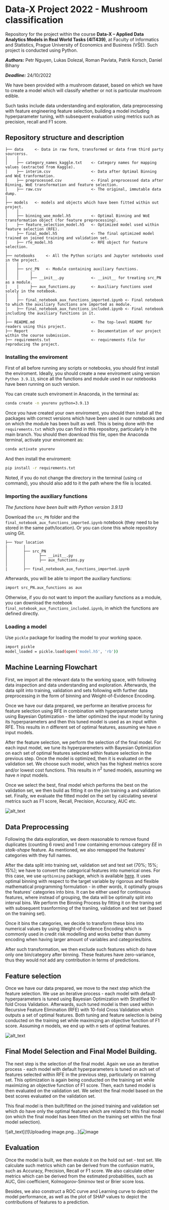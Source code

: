# Data-X Project 2022 - Mushroom classification

Repository for the project within the course **Data-X – Applied Data Analytics Models in Real World Tasks (4IT439)**, at Faculty of Informatics and Statistics, Prague University of Economics and Business (VŠE). Such project is conducted using Python.

_**Authors:**_ Petr Nguyen, Lukas Dolezal, Roman Pavlata, Patrik Korsch, Daniel Bihany

_**Deadline:**_ 24/10/2022

We have been provided with a mushroom dataset, based on which we have to create a model which will classify whether or not is particular mushroom edible.

Such tasks include data understanding and exploration, data preprocessing with feature engineering feature selection, building a model including hyperparameter tuning, with subsequent evaluation using metrics such as precision, recall and F1 score.

## Repository structure and description
```
├── data     <- Data in raw form, transformed or data from third party sourcerss.
│    │
│    ├── category_names_kaggle.txt    <- Category names for mapping values (extracted from Kaggle).
│    ├── interim.csv                  <- Data after Optimal Binning and WoE tranformation.
│    ├── preprocessed.csv      	      <- Final preprocessed data after Binning, WoE transformation and feature selection.
│    ├── raw.csv                      <- The original, immutable data dump.
│
├── models   <- models and objects which have been fitted within out project.
│    │
│    ├── binning_woe_model.h5         <- Optimal Binning and WoE transformation object (for feature preprocessing).
│    ├── feature_selection_model.h5   <- Optimized model used within feature selection (RFE).
│    ├── final_model.h5               <- The final optimized model trained on joined training and validation set.
│    ├── rfe_model.h5                 <- RFE object for feature selection.
│
├── notebooks     <- All the Python scripts and Jupyter notebooks used in the project. 
│    │
│    ├── src_PN   <- Module containing auxiliary functions.
│    │     │
│    │     ├── __init__.py            <- __init__ for treating src_PN as a module.
│    │     ├── aux_functions.py       <- Auxiliary functions used solely in the notebook.
│    │
│    ├── final_notebook_aux_functions_imported.ipynb <- Final notebook to which the auxiliary functions are imported as module.
│    ├── final_notebook_aux_functions_included.ipynb <- Final notebook including the auxiliary functions in it.
│
├── README.md                         <- The top-level README for readers using this project.
├── Report                            <- Documentation of our project within the course submission.
├── requirements.txt                  <- requirements file for reproducing the project.
```

### Installing the enviroment
First of all before running any scripts or notebooks, you should first install the enviroment. Ideally, you should create a new enviroment using version `Python 3.9.13`, since all the functions and module used in our notebooks have been running on such version.

You can create such enviroment in Anaconda, in the terminal as:
```bash
conda create -n yourenv python=3.9.13
```
Once you have created your own enviroment, you should then install all the packages with correct versions which have been used in our notebooks and on which the module has been built as well. This is being done with the `requirements.txt` which you can find in this repository, particularly in the main branch. You should then download this file, open the Anaconda terminal, activate your enviroment as:

```bash
conda activate yourenv
```
And then install the enviroment:
```bash
pip install -r requirements.txt
```
Noted, if you do not change the directory in the terminal (using `cd` command), you should also add to it the path where the file is located.


### Importing the auxiliary functions
_The functions have been built with Python version 3.9.13_

Download the `src_PN` folder and the `final_notebook_aux_functions_imported.ipynb` notebook (they need to be stored in the same path/location). Or you can clone this whole repository using Git.

```
├── Your location
|       |
│       ├── src_PN
│       │      ├── __init__.py
│       │      ├── aux_functions.py 
│       │
|       ├── final_notebook_aux_functions_imported.ipynb
```

Afterwards, you will be able to import the auxiliary functions:

``` bash
import src_PN.aux_functions as aux
```
Otherwise, if you do not want to import the auxiliary functions as a module, you can download the notebook `final_notebook_aux_functions_included.ipynb`, in which the functions are defined directly.

### Loading a model
Use `pickle` package for loading the model to your working space.
``` bash
import pickle
model_loaded = pickle.load(open('model.h5', 'rb'))
```
## Machine Learning Flowchart
First, we import all the relevant data to the working space, with following data inspection and data understanding and exploration. Afterwards, the data split into training, validation and sets following with further data preprocessing in the form of binning and Weight-of-Evidence Encoding.

Once we have our data prepared, we performe an iterative process for feature selection using RFE in combination with hyperparameter tuning using Bayesian Optimization - the latter optimized the input model by tuning its hyperparameters and then this tuned model is used as an input within RFE. This results in $n$ different set of optimal features, assuming we have $n$ input models.

After the feature selection, we perform the selection of the final model. For each input model, we tune its hyperparemeters with Bayesian Optimization on each set of optimal features selected within feature selection in the previous step. Once the model is optimized, then it is evaluated on the validation set. We choose such model, which has the highest metrics score and/or lowest cost functions. This results in $n^2$ tuned models, assuming we have $n$ input models.

Once we select the best, final model which performs the best on the validation set, we then build as fitting it on the join training a and validation set. Finally, we evaluate the fitted model on the set by calculating several metrics such as F1 score, Recall, Precision, Accuracy, AUC etc.

![alt_text](https://raw.githubusercontent.com/petr-ngn/Data_X_2022/ea7efc782afb54528488a307015b57c252915563/ML_flowchart.png)

## Data Preprocessing
Following the data exploration, we deem reasonable to remove found duplicates (counting 6 rows) and 1 row containing errornous category _EE_ in _stalk-shape_ feature. As mentioned, we also remapped the features' categories with they full names.

After the data split into training set, validation set and test set (70%; 15%; 15%); we have to convert the categorical features into numerical ones. For this case, we use `optbinning` package, which is available [here](https://github.com/guillermo-navas-palencia/optbinning). It uses optimal binning with respect to the target variable by rigorous and flexible mathematical programming formulation - in other words, it optimally groups the features' categories into bins. It can be either used for continuous features, where instead of grouping, the data will be optimally split into interval bins. We perform the Binning Process by fitting it on the traning set with subsequent trasnforming of the traniing, validation and test set (based on the training set).

Once it bins the categories, we decide to transform these bins into numerical values by using Weight-of-Evidence Encoding which is commonly used in credit risk modelling and works better than dummy encoding when having larger amount of variables and categories/bins.


After such transformation, we then exclude such features which do have only one bin/category after binning. These features have zero-variance, thus they would not add any contribution in terms of predictions.

## Feature selection
Once we have our data prepared, we move to the next step which the feature selection. We use an iterative process - each model with default hyperparameters is tuned using Bayesian Optimization with Stratified 10-fold Cross Validation. Afterwards, such tuned model is then used within Recursive Feature Elimination (RFE) with 10-fold Cross Validation which outputs a set of optimal features. Both tuning and feature selection is being conducted on the training set while maximizing an objective function of F1 score. Assuming $n$ models, we end up with $n$ sets of optimal features.

![alt_text](https://github.com/petr-ngn/Data_X_2022/blob/main/feature_selection.png?raw=true)

## Final Model Selection and Final Model Building.
The next step is the selection of the final model. Again we use an iterative process - each model with default hyperparameters is tuned on ach set of features selected within RFE in the previous step, particularly on training set. This optimization is again being conducted on the training set while maximizing an objective function of F1 score. Then, each tuned model is then evaluated on the validation set. We select the final model based on the best scores evaluated on the validation set.

This final model is then built/fitted on the joined training and validation set which do have only the optimal features which are related to this final model (on which the final model has been fitted on the training set within the final model selection).

![alt_text](![Uploading image.png…](![image](https://user-images.githubusercontent.com/110040418/197368684-c3fce2ff-86e0-49c1-ab68-e3f9c8ac54e8.png)


## Evaluation
Once the model is built, we then evalute it on the hold out set - test set. We calculate such metrics which can be derived from the confusion matrix, such as Accuracy, Precision, Recall or F1 score. We also calculate other metrics which can be derived from the estimated probabilities, such as AUC, Gini coefficient, Kolmogorov-Smirnov test or Brier score loss.

Besides, we also construct a ROC curve and Learning curve to depict the model performance, as well as the plot of SHAP values to depict the contributions of features to a prediction.

